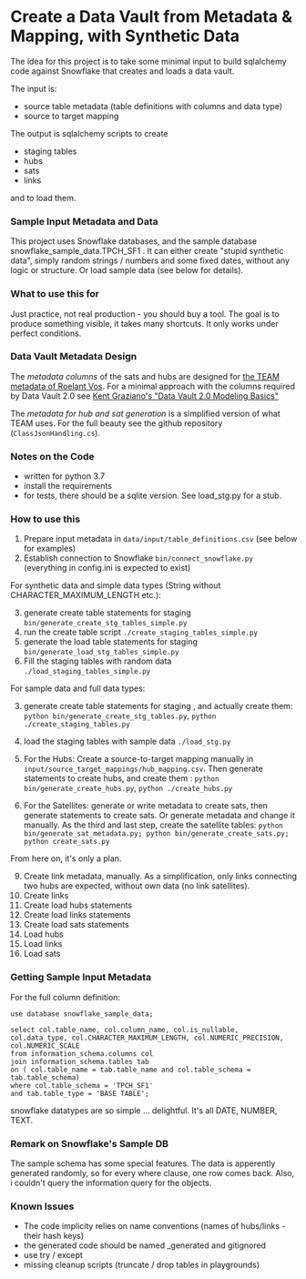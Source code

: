 # Create a Data Vault from Metadata & Mapping, with Synthetic Data 

The idea for this project is to take some minimal input to build sqlalchemy code against Snowflake that creates and loads a data vault.

The input is:

* source table metadata (table definitions with columns and data type) 
* source to target mapping

The output is sqlalchemy scripts to create

* staging tables
* hubs
* sats
* links

and to load them.

### Sample Input Metadata and Data

This project uses Snowflake databases, and the sample database snowflake_sample_data.TPCH_SF1 .
It can either create "stupid synthetic data", simply random strings / numbers and some fixed dates, without any logic or structure. Or load sample data (see below for details). 

### What to use this for

Just practice, not real production - you should buy a tool.
The goal is to produce something visible, it takes many shortcuts. It only works under perfect conditions.

### Data Vault Metadata Design

The *metadata columns* of the sats and hubs are designed for [the TEAM metadata of Roelant Vos](https://github.com/RoelantVos/TEAM). For a minimal approach with the columns required by Data Vault 2.0 see [Kent Graziano's "Data Vault 2.0 Modeling Basics"](https://www.vertabelo.com/blog/data-vault-series-data-vault-2-0-modeling-basics/)

The *metadata for hub and sat generation* is a simplified version of what TEAM uses. For the full beauty see the github repository (`ClassJsonHandling.cs`).


### Notes on the Code

* written for python 3.7
* install the requirements
* for tests, there should be a sqlite version. See load_stg.py for a stub.

### How to use this

1. Prepare input metadata in `data/input/table_definitions.csv` (see below for examples)
2. Establish connection to Snowflake `bin/connect_snowflake.py` (everything in config.ini is expected to exist)

For synthetic data and simple data types (String without CHARACTER_MAXIMUM_LENGTH etc.):

3. generate create table statements for staging `bin/generate_create_stg_tables_simple.py`
4. run the create table script `./create_staging_tables_simple.py`
5. generate the load table statements for staging `bin/generate_load_stg_tables_simple.py`
6. Fill the staging tables with random data `./load_staging_tables_simple.py`

For sample data and full data types:

3. generate create table statements for staging , and actually create them: `python bin/generate_create_stg_tables.py`,  `python ./create_staging_tables.py`
5. load the staging tables with sample data `./load_stg.py`

8. For the Hubs: Create a source-to-target mapping manually in `input/source_target_mappings/hub_mapping.csv`. Then generate statements to create hubs, and create them : `python bin/generate_create_hubs.py`, `python ./create_hubs.py`
8. For the Satellites: generate or write metadata to create sats, then generate statements to create sats. Or generate metadata and change it manually. As the third and last step, create the satellite tables: `python bin/generate_sat_metadata.py; python bin/generate_create_sats.py; python create_sats.py` 

From here on, it's only a plan.

9. Create link metadata, manually. As a simplification, only links connecting two hubs are expected, without own data (no link satellites).
9. Create links
10. Create load hubs statements
11. Create load links statements
12. Create load sats statements
13. Load hubs
14. Load links
15. Load sats

### Getting Sample Input Metadata

For the full column definition:

```
use database snowflake_sample_data;

select col.table_name, col.column_name, col.is_nullable, col.data_type, col.CHARACTER_MAXIMUM_LENGTH, col.NUMERIC_PRECISION, col.NUMERIC_SCALE
from information_schema.columns col 
join information_schema.tables tab
on ( col.table_name = tab.table_name and col.table_schema = tab.table_schema)
where col.table_schema = 'TPCH_SF1'
and tab.table_type = 'BASE TABLE';
```
snowflake datatypes are so simple ... delightful. It's all DATE, NUMBER, TEXT.

### Remark on Snowflake's Sample DB

The sample schema has some special features. The data is apperently generated randomly, so for every where clause, one row comes back. Also, i couldn't query the information query for the objects.

### Known Issues

* The code implicity relies on name conventions (names of hubs/links - their hash keys)
* the generated code should be named _generated and gitignored
* use try / except 
* missing cleanup scripts (truncate / drop tables in playgrounds)
